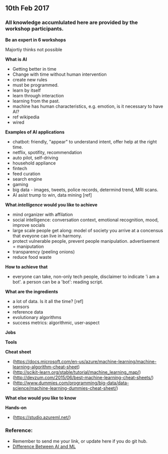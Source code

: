## 10th Feb 2017

### All knowledge accumlulated here are provided by the workshop participants.

**Be an expert in 6 workshops**

Majortiy thinks not possible

**What is AI**

- Getting better in time
- Change with time without human intervention
- create new rules
- must be programmed.
- learn by itself
- learn through interaction
- learning from the past.
- machine has human characteristics, e.g. emotion, is it necessary to have AI?
- ref wikipedia
- wired


**Examples of AI applications**

- chatbot: friendly, "appear" to understand intent, offer help at the right time.
- netflix, spotifity, recommendation
- auto pilot, self-driving
- household appliance
- fintech
- feed curation
- search engine
- gaming
- big data - images, tweets, police records, determind trend, MRI scans.
- AI asist trump to win, data mining [ref]

**What *intelligence* would you like to achieve**
- mind organizer with affilation
- social intelligence: conversation context, emotional recognition, mood, improve socials
- large scale people get along: model of society you arrive at a concensus that eveyone can live in harmony.
- protect vulnerable people, prevent people manipulation. advertisement = maniputation
- transparency (peeling onions)
- reduce food waste

**How to achieve that**
- everyone can take, non-only tech people, disclaimer to indicate 'i am a bot'. a person can be a 'bot': reading script.

**What are the ingredients**
- a lot of data. Is it all the time? [ref]
- sensors
- reference data 
- evolutionary algorithms
- success metrics: algorithmic, user-aspect

**Jobs**

**Tools**

**Cheat sheet**
- (https://docs.microsoft.com/en-us/azure/machine-learning/machine-learning-algorithm-cheat-sheet)
- (http://scikit-learn.org/stable/tutorial/machine_learning_map/)
- (http://devzum.com/2015/06/best-machine-learning-cheat-sheets/)
- (http://www.dummies.com/programming/big-data/data-science/machine-learning-dummies-cheat-sheet/)

**What else would you like to know**

**Hands-on**
- (https://studio.azureml.net/)

### Reference:
- Remember to send me your link, or update here if you do git hub.
- [Difference Between AI and ML](http://www.forbes.com/sites/bernardmarr/2016/12/06/what-is-the-difference-between-artificial-intelligence-and-machine-learning/#25effcae687c)
